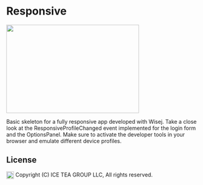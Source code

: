 Responsive
====

<img src="https://raw.githubusercontent.com/iceteagroup/wisej-examples/master/Support/Images/Responsive-Sample.png" width="350" height="233">

Basic skeleton for a fully responsive app developed with Wisej. Take a close look at the ResponsiveProfileChanged event implemented for the login form and the OptionsPanel. Make sure to activate the developer tools in your browser and emulate different device profiles.

License
-------
<img src="http://iceteagroup.com/wp-content/uploads/2017/01/Square-64x64-trasp.png" height="20" align="top"> Copyright (C) ICE TEA GROUP LLC, All rights reserved.
